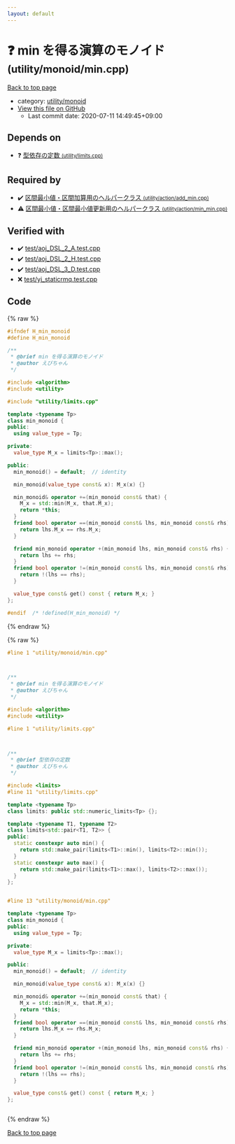 ```yaml
---
layout: default
---
```


<!-- mathjax config similar to math.stackexchange -->
<script type="text/javascript" async
  src="https://cdnjs.cloudflare.com/ajax/libs/mathjax/2.7.5/MathJax.js?config=TeX-MML-AM_CHTML">
</script>
<script type="text/x-mathjax-config">
  MathJax.Hub.Config({
    TeX: { equationNumbers: { autoNumber: "AMS" }},
    tex2jax: {
      inlineMath: [ ['$','$'] ],
      processEscapes: true
    },
    "HTML-CSS": { matchFontHeight: false },
    displayAlign: "left",
    displayIndent: "2em"
  });
</script>

<script type="text/javascript" src="https://cdnjs.cloudflare.com/ajax/libs/jquery/3.4.1/jquery.min.js"></script>
<script src="https://cdn.jsdelivr.net/npm/jquery-balloon-js@1.1.2/jquery.balloon.min.js" integrity="sha256-ZEYs9VrgAeNuPvs15E39OsyOJaIkXEEt10fzxJ20+2I=" crossorigin="anonymous"></script>
<script type="text/javascript" src="../../../assets/js/copy-button.js"></script>
<link rel="stylesheet" href="../../../assets/css/copy-button.css" />


# :question: min を得る演算のモノイド <small>(utility/monoid/min.cpp)</small>

<a href="../../../index.html">Back to top page</a>

* category: <a href="../../../index.html#0991b1681f77f54af5325f2eb1ef5d3e">utility/monoid</a>
* <a href="{{ site.github.repository_url }}/blob/master/utility/monoid/min.cpp">View this file on GitHub</a>
    - Last commit date: 2020-07-11 14:49:45+09:00




## Depends on

* :question: <a href="../limits.cpp.html">型依存の定数 <small>(utility/limits.cpp)</small></a>


## Required by

* :heavy_check_mark: <a href="../action/add_min.cpp.html">区間最小値・区間加算用のヘルパークラス <small>(utility/action/add_min.cpp)</small></a>
* :warning: <a href="../action/min_min.cpp.html">区間最小値・区間最小値更新用のヘルパークラス <small>(utility/action/min_min.cpp)</small></a>


## Verified with

* :heavy_check_mark: <a href="../../../verify/test/aoj_DSL_2_A.test.cpp.html">test/aoj_DSL_2_A.test.cpp</a>
* :heavy_check_mark: <a href="../../../verify/test/aoj_DSL_2_H.test.cpp.html">test/aoj_DSL_2_H.test.cpp</a>
* :heavy_check_mark: <a href="../../../verify/test/aoj_DSL_3_D.test.cpp.html">test/aoj_DSL_3_D.test.cpp</a>
* :x: <a href="../../../verify/test/yj_staticrmq.test.cpp.html">test/yj_staticrmq.test.cpp</a>


## Code

<a id="unbundled"></a>
{% raw %}
```cpp
#ifndef H_min_monoid
#define H_min_monoid

/**
 * @brief min を得る演算のモノイド
 * @author えびちゃん
 */

#include <algorithm>
#include <utility>

#include "utility/limits.cpp"

template <typename Tp>
class min_monoid {
public:
  using value_type = Tp;

private:
  value_type M_x = limits<Tp>::max();

public:
  min_monoid() = default;  // identity

  min_monoid(value_type const& x): M_x(x) {}

  min_monoid& operator +=(min_monoid const& that) {
    M_x = std::min(M_x, that.M_x);
    return *this;
  }
  friend bool operator ==(min_monoid const& lhs, min_monoid const& rhs) {
    return lhs.M_x == rhs.M_x;
  }

  friend min_monoid operator +(min_monoid lhs, min_monoid const& rhs) {
    return lhs += rhs;
  }
  friend bool operator !=(min_monoid const& lhs, min_monoid const& rhs) {
    return !(lhs == rhs);
  }

  value_type const& get() const { return M_x; }
};

#endif  /* !defined(H_min_monoid) */

```
{% endraw %}

<a id="bundled"></a>
{% raw %}
```cpp
#line 1 "utility/monoid/min.cpp"



/**
 * @brief min を得る演算のモノイド
 * @author えびちゃん
 */

#include <algorithm>
#include <utility>

#line 1 "utility/limits.cpp"



/**
 * @brief 型依存の定数
 * @author えびちゃん
 */

#include <limits>
#line 11 "utility/limits.cpp"

template <typename Tp>
class limits: public std::numeric_limits<Tp> {};

template <typename T1, typename T2>
class limits<std::pair<T1, T2>> {
public:
  static constexpr auto min() {
    return std::make_pair(limits<T1>::min(), limits<T2>::min());
  }
  static constexpr auto max() {
    return std::make_pair(limits<T1>::max(), limits<T2>::max());
  }
};


#line 13 "utility/monoid/min.cpp"

template <typename Tp>
class min_monoid {
public:
  using value_type = Tp;

private:
  value_type M_x = limits<Tp>::max();

public:
  min_monoid() = default;  // identity

  min_monoid(value_type const& x): M_x(x) {}

  min_monoid& operator +=(min_monoid const& that) {
    M_x = std::min(M_x, that.M_x);
    return *this;
  }
  friend bool operator ==(min_monoid const& lhs, min_monoid const& rhs) {
    return lhs.M_x == rhs.M_x;
  }

  friend min_monoid operator +(min_monoid lhs, min_monoid const& rhs) {
    return lhs += rhs;
  }
  friend bool operator !=(min_monoid const& lhs, min_monoid const& rhs) {
    return !(lhs == rhs);
  }

  value_type const& get() const { return M_x; }
};



```
{% endraw %}

<a href="../../../index.html">Back to top page</a>

